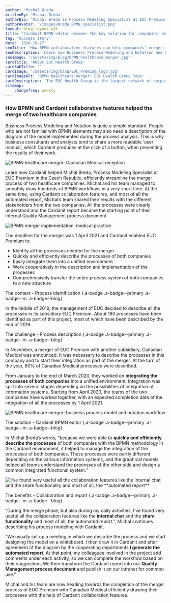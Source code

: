 ```yaml
---
author: 'Michal Breda'
writtenBy: 'Michal Breda'
authorBio: 'Michal Breda is Process Modeling Specialist at EUC Premium, Czech Republic. Michal studied system engineering at CTU Prague and has an MHA from the Advance Healthcare Management Institute in Prague. He is an expert in the management of medical institutions. In his work, he applies extensive experience from long-term activities as CIO, Chief Operating Officer and Operational-Technical Deputy of several large medical institutions and private clinics. Since June 2019, he has been cooperating with EUC a.s. and Canadian Medical s.r.o. in the field of process analysis and modeling.'
authorAvatar: '/images/Breda_BPMN_specialist.png'
layout: blog_layout.njk
title: "Cardanit BPMN editor becomes the key solution for companies’ merger"
tag: "Success story"
date: '2020-10-27'
seoTitle: 'How BPMN collaborative features can help companies’ mergers [Use case]'
seoDescription: 'Learn how Business Process Modeling and Notation and Cardanit helped efficiently streamline the merger process of two healthcare companies.'
seoImage: '/assets/img/blog/BPMN_healthcare_merger.jpg'
cardTitle: 'About EUC Health Group'
cardSubTitle: ''
cardImage: '/assets/img/blog/EUC_Premium_logo.jpg'
cardImageAlt: 'BPMN healthcare merger: EUC Health Group logo'
cardDescription: 'The EUC Health Group is the largest network of outpatient clinics in the Czech Republic. They provide care to two million patients a year and operate in 29 medical facilities across the Czech Republic. Canadian Medical operates four clinics in Prague, EUC Premium has three clinics and one premium care hospital in Prague and one clinic in Brno.'
sitemap:
    changefreq: weekly
---
```


### How BPMN and Cardanit collaborative features helped the merge of two healthcare companies

Business Process Modeling and Notation is quite a simple standard. People who are not familiar with BPMN elements may also need a description of the diagram of the model implemented during the process analysis. This is why business consultants and analysts tend to share a more readable ‘user manual’, which Cardanit produces at the click of a button, when presenting the results of their work.

<Image
        src="/images/BPMN_healthcare_merger.jpg"
        alt="BPMN healthcare merger: Canadian Medical reception"
        width={500}
        height={500}
      />

Learn how Cardanit helped Michal Breda, Process Modeling Specialist at EUC Premium in the Czech Republic, efficiently streamline the merger process of two healthcare companies. Michal and his team managed to smoothly draw hundreds of BPMN workflows in a very short time. At the same time, using Cardanit collaboration features, and most of all the automated report, Michal’s team shared their results with the different stakeholders from the two companies. All the processes were clearly understood and the Cardanit report became the starting point of their internal Quality Management process document.

<Image
        src="/images/BPMN_merger_implementation.jpg"
        alt="BPMN merger implementation: medical practice"
        width={500}
        height={500}
      />

The deadline for the merger was 1 April 2021 and Cardanit enabled EUC Premium to:  

* Identify all the processes needed for the merger
* Quickly and efficiently describe the processes of both companies
* Easily integrate them into a unified environment
* Work cooperatively in the description and implementation of the processes
* Comprehensively transfer the entire process system of both companies to a new structure

The context - Process identification {.a-badge .a-badge--primary .a-badge--m .a-badge--blog}

In the middle of 2019, the management of EUC decided to describe all the processes in its subsidiary EUC Premium. About 180 processes have been identified as part of this project, most of which have been described by the end of 2019.

The challenge - Process description {.a-badge .a-badge--primary .a-badge--m .a-badge--blog}

In November, a merger of EUC Premium with another subsidiary, Canadian Medical was announced. It was necessary to describe the processes in this company and to start their integration as part of the merger. At the turn of the year, 80% of Canadian Medical processes were described. 

From January to the end of March 2020, they worked on **integrating the processes of both companies** into a unified environment. Integration was split into several stages depending on the possibilities of integration of information systems. Starting from April 2020, the teams of the two companies have worked together, with an expected completion date of the integration of all the processes by 1 April 2021.

<Image
        src="/images/BPMN_healthcare_process.jpg"
        alt="BPMN healthcare merger: business process model and notation workflow"
        width={500}
        height={500}
      />

The solution - Cardanit BPMN editor {.a-badge .a-badge--primary .a-badge--m .a-badge--blog}

In Michal Breda’s words, “because we were able to **quickly and efficiently describe the processes** of both companies with the BPMN methodology in the Cardanit environment, it helped to manage the integration of the processes of both companies. These processes were partly different depending on the various information systems, and the graphical models helped all teams understand the processes of the other side and design a common integrated functional system.”

<Image
        src="/images/BPMN_specialist_quote-mobile.jpg"
        alt="I've found very useful all the collaboration features like the internal chat and the share functionality and most of all, the **automated report**"
        width={500}
        height={500}
      />

The benefits - Collaboration and report {.a-badge .a-badge--primary .a-badge--m .a-badge--blog}

“During the merge phase, but also during my daily activities, I’ve found very useful all the collaboration features like the **internal chat** and the **share functionality** and most of all, the automated report.”, Michal continues describing his process modeling with Cardanit. 

“We usually set up a meeting in which we describe the process and we start designing the model on a whiteboard. I then draw it in Cardanit and after agreement of the diagram by the cooperating departments **I generate the automated report**. At that point, my colleagues involved in the project add comments under each activity, so we can complete the workflow based on their suggestions.We then transform the Cardanit report into our **Quality Management process document** and publish it on our intranet for common use.”

Michal and his team are now heading towards the completion of the merger process of EUC Premium with Canadian Medical efficiently drawing their processes with the help of Cardanit collaboration features.
